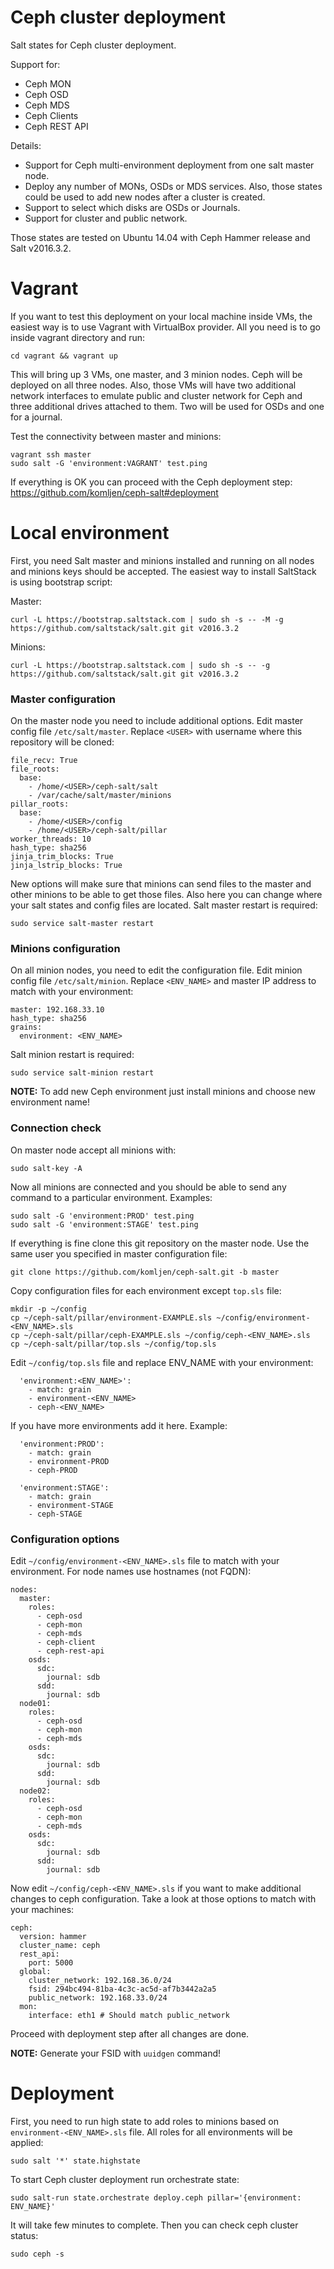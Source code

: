 # Ceph cluster deployment

Salt states for Ceph cluster deployment.

Support for:

 * Ceph MON
 * Ceph OSD
 * Ceph MDS
 * Ceph Clients
 * Ceph REST API

Details:

 * Support for Ceph multi-environment deployment from one salt master node.
 * Deploy any number of MONs, OSDs or MDS services. Also, those states could be used to add new nodes after a cluster is created.
 * Support to select which disks are OSDs or Journals.
 * Support for cluster and public network.

Those states are tested on Ubuntu 14.04 with Ceph Hammer release and Salt v2016.3.2.

# Vagrant

If you want to test this deployment on your local machine inside VMs, the easiest way is to use Vagrant with VirtualBox provider. All you need is to go inside vagrant directory and run:

```
cd vagrant && vagrant up
```
This will bring up 3 VMs, one master, and 3 minion nodes. Ceph will be deployed on all three nodes. Also, those VMs will have two additional network interfaces to emulate public and cluster network for Ceph and three additional drives attached to them. Two will be used for OSDs and one for a journal.

Test the connectivity between master and minions:

```
vagrant ssh master
sudo salt -G 'environment:VAGRANT' test.ping
```
If everything is OK you can proceed with the Ceph deployment step: https://github.com/komljen/ceph-salt#deployment

# Local environment

First, you need Salt master and minions installed and running on all nodes and minions keys should be accepted. The easiest way to install SaltStack is using bootstrap script:

Master:

```
curl -L https://bootstrap.saltstack.com | sudo sh -s -- -M -g https://github.com/saltstack/salt.git git v2016.3.2
```
Minions:

```
curl -L https://bootstrap.saltstack.com | sudo sh -s -- -g https://github.com/saltstack/salt.git git v2016.3.2
```

### Master configuration

On the master node you need to include additional options. Edit master config file ```/etc/salt/master```. Replace ```<USER>``` with username where this repository will be cloned:

```
file_recv: True
file_roots:
  base:
    - /home/<USER>/ceph-salt/salt
    - /var/cache/salt/master/minions
pillar_roots:
  base:
    - /home/<USER>/config
    - /home/<USER>/ceph-salt/pillar
worker_threads: 10
hash_type: sha256
jinja_trim_blocks: True
jinja_lstrip_blocks: True
```

New options will make sure that minions can send files to the master and other minions to be able to get those files. Also here you can change where your salt states and config files are located. Salt master restart is required:

```
sudo service salt-master restart
```

### Minions configuration

On all minion nodes, you need to edit the configuration file. Edit minion config file ```/etc/salt/minion```. Replace ```<ENV_NAME>``` and master IP address to match with your environment:

```
master: 192.168.33.10
hash_type: sha256
grains:
  environment: <ENV_NAME>
```

Salt minion restart is required:

```
sudo service salt-minion restart
```

**NOTE:** To add new Ceph environment just install minions and choose new environment name!

### Connection check

On master node accept all minions with:

```
sudo salt-key -A
```
Now all minions are connected and you should be able to send any command to a particular environment. Examples:

```
sudo salt -G 'environment:PROD' test.ping
sudo salt -G 'environment:STAGE' test.ping
```
If everything is fine clone this git repository on the master node. Use the same user you specified in master configuration file:

```
git clone https://github.com/komljen/ceph-salt.git -b master
```
Copy configuration files for each environment except ```top.sls``` file:

```
mkdir -p ~/config
cp ~/ceph-salt/pillar/environment-EXAMPLE.sls ~/config/environment-<ENV_NAME>.sls
cp ~/ceph-salt/pillar/ceph-EXAMPLE.sls ~/config/ceph-<ENV_NAME>.sls
cp ~/ceph-salt/pillar/top.sls ~/config/top.sls
```
Edit ```~/config/top.sls``` file and replace ENV_NAME with your environment:

```
  'environment:<ENV_NAME>':
    - match: grain
    - environment-<ENV_NAME>
    - ceph-<ENV_NAME>
```
If you have more environments add it here. Example:

```
  'environment:PROD':
    - match: grain
    - environment-PROD
    - ceph-PROD

  'environment:STAGE':
    - match: grain
    - environment-STAGE
    - ceph-STAGE
```

### Configuration options

Edit ```~/config/environment-<ENV_NAME>.sls``` file to match with your environment. For node names use hostnames (not FQDN):

```
nodes:
  master:
    roles:
      - ceph-osd
      - ceph-mon
      - ceph-mds
      - ceph-client
      - ceph-rest-api
    osds:
      sdc:
        journal: sdb
      sdd:
        journal: sdb
  node01:
    roles:
      - ceph-osd
      - ceph-mon
      - ceph-mds
    osds:
      sdc:
        journal: sdb
      sdd:
        journal: sdb
  node02:
    roles:
      - ceph-osd
      - ceph-mon
      - ceph-mds
    osds:
      sdc:
        journal: sdb
      sdd:
        journal: sdb
```
Now edit ```~/config/ceph-<ENV_NAME>.sls``` if you want to make additional changes to ceph configuration. Take a look at those options to match with your machines:

```
ceph:
  version: hammer
  cluster_name: ceph
  rest_api:
    port: 5000
  global:
    cluster_network: 192.168.36.0/24
    fsid: 294bc494-81ba-4c3c-ac5d-af7b3442a2a5
    public_network: 192.168.33.0/24
  mon:
    interface: eth1 # Should match public_network
```
Proceed with deployment step after all changes are done.

**NOTE:** Generate your FSID with ```uuidgen``` command!

# Deployment

First, you need to run high state to add roles to minions based on ```environment-<ENV_NAME>.sls``` file. All roles for all environments will be applied:

```
sudo salt '*' state.highstate
```
To start Ceph cluster deployment run orchestrate state:

```
sudo salt-run state.orchestrate deploy.ceph pillar='{environment: ENV_NAME}'
```
It will take few minutes to complete. Then you can check ceph cluster status:

```
sudo ceph -s
```
